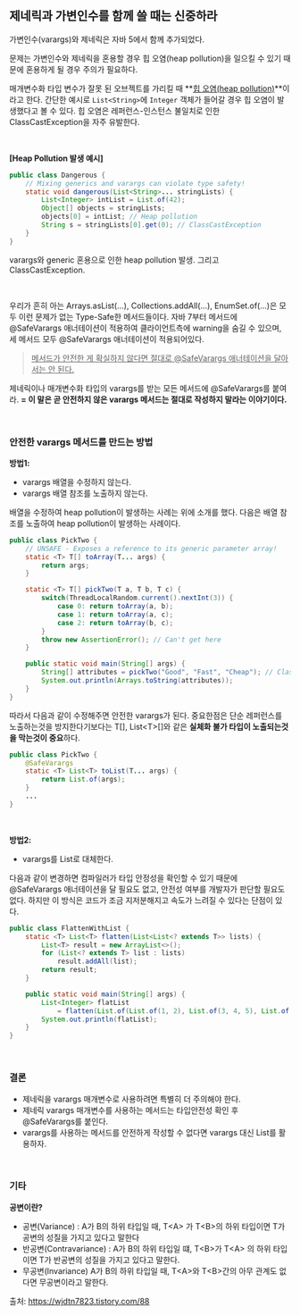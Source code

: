 ## 제네릭과 가변인수를 함께 쓸 때는 신중하라

가변인수(varargs)와 제네릭은 자바 5에서 함께 추가되었다.

문제는 가변인수와 제네릭을 혼용할 경우 힙 오염(heap pollution)을 일으킬 수 있기 때문에 혼용하게 될 경우 주의가 필요하다.

매개변수화 타입 변수가 잘못 된 오브젝트를 가리킬 때 **[힙 오염(heap pollution)](https://velog.io/@adduci/Java-힙-펄루션-Heap-pollution)**이라고 한다. 간단한 예시로 `List<String>`에 `Integer` 객체가 들어갈 경우 힙 오염이 발생했다고 볼 수 있다. 힙 오염은 레퍼런스-인스턴스 불일치로 인한 ClassCastException을 자주 유발한다.

<br>

**[Heap Pollution 발생 예시]**

```java
public class Dangerous {
    // Mixing generics and varargs can violate type safety!
    static void dangerous(List<String>... stringLists) {
        List<Integer> intList = List.of(42);
        Object[] objects = stringLists;
        objects[0] = intList; // Heap pollution
        String s = stringLists[0].get(0); // ClassCastException
    }
}
```

varargs와 generic 혼용으로 인한 heap pollution 발생. 그리고 ClassCastException.

<br>

우리가 흔히 아는 Arrays.asList(...), Collections.addAll(...), EnumSet.of(...)은 모두 이런 문제가 없는 Type-Safe한 메서드들이다. 자바 7부터 메서드에 @SafeVarargs 애너테이션이 적용하여 클라이언트측에 warning을 숨길 수 있으며, 세 메서드 모두 @SafeVarargs 애너테이션이 적용되어있다.

> <ins>메서드가 안전한 게 확실하지 않다면 절대로 @SafeVarargs 애너테이션을 달아서는 안 된다.</ins>

제네릭이나 매개변수화 타입의 varargs를 받는 모든 메서드에 @SafeVarargs를 붙여라.
**= 이 말은 곧 안전하지 않은 varargs 메서드는 절대로 작성하지 말라는 이야기이다.**

<br>

### 안전한 varargs 메서드를 만드는 방법

**방법1:**

- varargs 배열을 수정하지 않는다.
- varargs 배열 참조를 노출하지 않는다.

배열을 수정하여 heap pollution이 발생하는 사례는 위에 소개를 했다.
다음은 배열 참조를 노출하여 heap pollution이 발생하는 사례이다.

```java
public class PickTwo {
    // UNSAFE - Exposes a reference to its generic parameter array!
    static <T> T[] toArray(T... args) {
        return args;
    }

    static <T> T[] pickTwo(T a, T b, T c) {
        switch(ThreadLocalRandom.current().nextInt(3)) {
            case 0: return toArray(a, b);
            case 1: return toArray(a, c);
            case 2: return toArray(b, c);
        }
        throw new AssertionError(); // Can't get here
    }

    public static void main(String[] args) {
        String[] attributes = pickTwo("Good", "Fast", "Cheap"); // ClassCastException
        System.out.println(Arrays.toString(attributes));
    }
}
```

따라서 다음과 같이 수정해주면 안전한 varargs가 된다. 중요한점은 단순 레퍼런스를 노출하는것을 방지한다기보다는 T[], List\<T>[]와 같은 **실체화 불가 타입이 노출되는것을 막는것이 중요**하다.

```java
public class PickTwo {
    @SafeVarargs
    static <T> List<T> toList(T... args) {
        return List.of(args);
    }
    ...
}
```

<br>

**방법2:**

- varargs를 List로 대체한다.

다음과 같이 변경하면 컴파일러가 타입 안정성을 확인할 수 있기 때문에 @SafeVarargs 애너테이션을 달 필요도 없고, 안전성 여부를 개발자가 판단할 필요도 없다. 하지만 이 방식은 코드가 조금 지저분해지고 속도가 느려질 수 있다는 단점이 있다.

```java
public class FlattenWithList {
    static <T> List<T> flatten(List<List<? extends T>> lists) {
        List<T> result = new ArrayList<>();
        for (List<? extends T> list : lists)
            result.addAll(list);
        return result;
    }

    public static void main(String[] args) {
        List<Integer> flatList
            = flatten(List.of(List.of(1, 2), List.of(3, 4, 5), List.of(6,7)));
        System.out.println(flatList);
    }
}
```

<br>

### 결론

- 제네릭을 varargs 매개변수로 사용하려면 특별히 더 주의해야 한다. 
- 제네릭 varargs 매개변수를 사용하는 메서드는 타입안전성 확인 후 @SafeVarargs를 붙인다.
- varargs를 사용하는 메서드를 안전하게 작성할 수 없다면 varargs 대신 List를 활용하자.

<br>

### 기타

**공변이란?**

- 공변(Variance) : A가 B의 하위 타입일 때, T\<A> 가 T\<B>의 하위 타입이면 T가 공변의 성질을 가지고 있다고 말한다
- 반공변(Contravariance) : A가 B의 하위 타입일 떄, T\<B>가 T\<A> 의 하위 타입이면 T가 반공변의 성질을 가지고 있다고 말한다.
- 무공변(Invariance) A가 B의 하위 타입일 때, T\<A>와 T\<B>간의 아무 관계도 없다면 무공변이라고 말한다.

출처: https://wjdtn7823.tistory.com/88